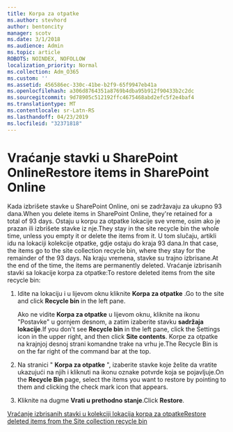 ```yaml
---
title: Korpa za otpatke
ms.author: stevhord
author: bentoncity
manager: scotv
ms.date: 3/1/2018
ms.audience: Admin
ms.topic: article
ROBOTS: NOINDEX, NOFOLLOW
localization_priority: Normal
ms.collection: Adm_O365
ms.custom: ''
ms.assetid: 456586ec-330c-41be-b2f9-65f9947eb41a
ms.openlocfilehash: a306d8764351a8769b4dba95b912f90433b2c2dc
ms.sourcegitcommit: 9d78905c512192ffc4675468abd2efc5f2e4baf4
ms.translationtype: MT
ms.contentlocale: sr-Latn-RS
ms.lasthandoff: 04/23/2019
ms.locfileid: "32371818"
---
```

# <a name="restore-items-in-sharepoint-online"></a><span data-ttu-id="3cb03-102">Vraćanje stavki u SharePoint Online</span><span class="sxs-lookup"><span data-stu-id="3cb03-102">Restore items in SharePoint Online</span></span>

<span data-ttu-id="3cb03-103">Kada izbrišete stavke u SharePoint Online, oni se zadržavaju za ukupno 93 dana.</span><span class="sxs-lookup"><span data-stu-id="3cb03-103">When you delete items in SharePoint Online, they're retained for a total of 93 days.</span></span> <span data-ttu-id="3cb03-104">Ostaju u korpu za otpatke lokacije sve vreme, osim ako je prazan ili izbrišete stavke iz nje.</span><span class="sxs-lookup"><span data-stu-id="3cb03-104">They stay in the site recycle bin the whole time, unless you empty it or delete the items from it.</span></span> <span data-ttu-id="3cb03-105">U tom slučaju, artikli idu na lokaciji kolekcije otpatke, gdje ostaju do kraja 93 dana.</span><span class="sxs-lookup"><span data-stu-id="3cb03-105">In that case, the items go to the site collection recycle bin, where they stay for the remainder of the 93 days.</span></span> <span data-ttu-id="3cb03-106">Na kraju vremena, stavke su trajno izbrisane.</span><span class="sxs-lookup"><span data-stu-id="3cb03-106">At the end of the time, the items are permanently deleted.</span></span> <span data-ttu-id="3cb03-107">Vraćanje izbrisanih stavki sa lokacije korpa za otpatke:</span><span class="sxs-lookup"><span data-stu-id="3cb03-107">To restore deleted items from the site recycle bin:</span></span>
  
1. <span data-ttu-id="3cb03-108">Idite na lokaciju i u lijevom oknu kliknite **Korpa za otpatke** .</span><span class="sxs-lookup"><span data-stu-id="3cb03-108">Go to the site and click **Recycle bin** in the left pane.</span></span> 
    
    <span data-ttu-id="3cb03-109">Ako ne vidite **Korpa za otpatke** u lijevom oknu, kliknite na ikonu "Postavke" u gornjem desnom, a zatim izaberite stavku **sadržaja lokacije**.</span><span class="sxs-lookup"><span data-stu-id="3cb03-109">If you don't see **Recycle bin** in the left pane, click the Settings icon in the upper right, and then click **Site contents**.</span></span> <span data-ttu-id="3cb03-110">Korpe za otpatke na krajnjoj desnoj strani komandne trake na vrhu je.</span><span class="sxs-lookup"><span data-stu-id="3cb03-110">The Recycle Bin is on the far right of the command bar at the top.</span></span>
    
2. <span data-ttu-id="3cb03-111">Na stranici " **Korpa za otpatke** ", izaberite stavke koje želite da vratite ukazujući na njih i kliknuti na ikonu oznake potvrde koja se pojavljuje.</span><span class="sxs-lookup"><span data-stu-id="3cb03-111">On the **Recycle Bin** page, select the items you want to restore by pointing to them and clicking the check mark icon that appears.</span></span> 
    
3. <span data-ttu-id="3cb03-112">Kliknite na dugme **Vrati u prethodno stanje**.</span><span class="sxs-lookup"><span data-stu-id="3cb03-112">Click **Restore**.</span></span>
    
[<span data-ttu-id="3cb03-113">Vraćanje izbrisanih stavki u kolekciji lokacija korpa za otpatke</span><span class="sxs-lookup"><span data-stu-id="3cb03-113">Restore deleted items from the Site collection recycle bin</span></span>](https://go.microsoft.com/fwlink/?linkid=866439)
  

